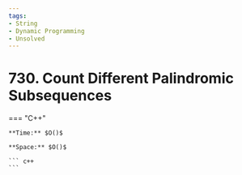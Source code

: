 ```yaml
---
tags:
- String
- Dynamic Programming
- Unsolved
---
```



# 730. Count Different Palindromic Subsequences

=== "C++"

    **Time:** $O()$

    **Space:** $O()$

    ``` c++
    ```